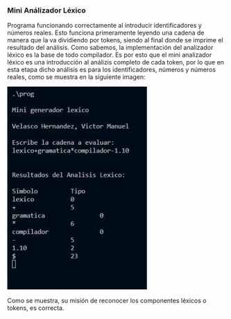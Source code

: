 ### Mini Análizador Léxico

Programa funcionando correctamente al introducir identificadores y números reales.
Esto funciona primeramente leyendo una cadena de manera que la va dividiendo por tokens, siendo al final donde se imprime el resultado del análisis. Como sabemos, la implementación del analizador léxico es la base de todo compilador. 
Es por esto que el mini analizador léxico es una introducción al análizis completo de cada token, por lo que en esta etapa dicho análisis es para los identificadores, números y números reales, como se muestra en la siguiente imagen: 

<img src="./mini-lexico.jpeg">


Como se muestra, su misión de reconocer los componentes léxicos o tokens, es correcta.

